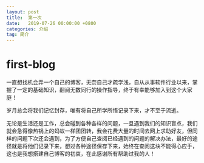 ```yaml
---
layout: post
title:  第一次
date:   2019-07-26 00:00:00 +0800
categories: 介绍
tag: 简介
---
```



first-blog
====================================


一直想找机会弄一个自己的博客，无奈自己才疏学浅，自从从事软件行业以来，掌握了一定的基础知识，翻阅无数同行的操作指导，终于有幸能够加入到这个大家庭！

岁月总会将我们记忆封存，唯有将自己所学所悟记录下来，才不至于流逝。

无论是生活还是工作，总会碰到各种各样的问题，一旦遇到我们的知识盲点，我们就会急得像热锅上的蚂蚁一样团团转，我会花费大量的时间去网上求助好友，但同样的问题下次还会遇到，为了方便自己查阅已经遇到的问题的解决办法，最好的途径就是将他们记录下来，想过各种途径保存下来，始终在查阅这块不能得心应手，这也是我想搭建自己博客的初衷，在此感谢所有帮助过我的人！